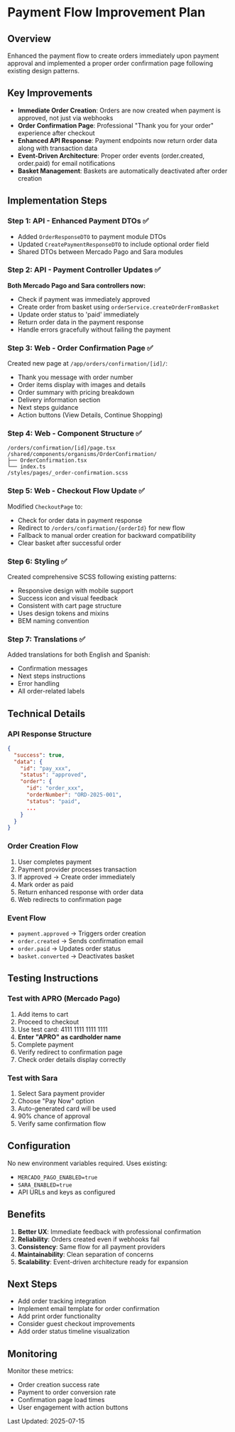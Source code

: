 # Payment Flow Improvement Plan

## Overview
Enhanced the payment flow to create orders immediately upon payment approval and implemented a proper order confirmation page following existing design patterns.

## Key Improvements
- **Immediate Order Creation**: Orders are now created when payment is approved, not just via webhooks
- **Order Confirmation Page**: Professional "Thank you for your order" experience after checkout
- **Enhanced API Response**: Payment endpoints now return order data along with transaction data
- **Event-Driven Architecture**: Proper order events (order.created, order.paid) for email notifications
- **Basket Management**: Baskets are automatically deactivated after order creation

## Implementation Steps

### Step 1: API - Enhanced Payment DTOs ✅
- Added `OrderResponseDTO` to payment module DTOs
- Updated `CreatePaymentResponseDTO` to include optional order field
- Shared DTOs between Mercado Pago and Sara modules

### Step 2: API - Payment Controller Updates ✅
**Both Mercado Pago and Sara controllers now:**
- Check if payment was immediately approved
- Create order from basket using `orderService.createOrderFromBasket`
- Update order status to 'paid' immediately
- Return order data in the payment response
- Handle errors gracefully without failing the payment

### Step 3: Web - Order Confirmation Page ✅
Created new page at `/app/orders/confirmation/[id]/`:
- Thank you message with order number
- Order items display with images and details
- Order summary with pricing breakdown
- Delivery information section
- Next steps guidance
- Action buttons (View Details, Continue Shopping)

### Step 4: Web - Component Structure ✅
```
/orders/confirmation/[id]/page.tsx
/shared/components/organisms/OrderConfirmation/
├── OrderConfirmation.tsx
└── index.ts
/styles/pages/_order-confirmation.scss
```

### Step 5: Web - Checkout Flow Update ✅
Modified `CheckoutPage` to:
- Check for order data in payment response
- Redirect to `/orders/confirmation/{orderId}` for new flow
- Fallback to manual order creation for backward compatibility
- Clear basket after successful order

### Step 6: Styling ✅
Created comprehensive SCSS following existing patterns:
- Responsive design with mobile support
- Success icon and visual feedback
- Consistent with cart page structure
- Uses design tokens and mixins
- BEM naming convention

### Step 7: Translations ✅
Added translations for both English and Spanish:
- Confirmation messages
- Next steps instructions
- Error handling
- All order-related labels

## Technical Details

### API Response Structure
```json
{
  "success": true,
  "data": {
    "id": "pay_xxx",
    "status": "approved",
    "order": {
      "id": "order_xxx",
      "orderNumber": "ORD-2025-001",
      "status": "paid",
      ...
    }
  }
}
```

### Order Creation Flow
1. User completes payment
2. Payment provider processes transaction
3. If approved → Create order immediately
4. Mark order as paid
5. Return enhanced response with order data
6. Web redirects to confirmation page

### Event Flow
- `payment.approved` → Triggers order creation
- `order.created` → Sends confirmation email
- `order.paid` → Updates order status
- `basket.converted` → Deactivates basket

## Testing Instructions

### Test with APRO (Mercado Pago)
1. Add items to cart
2. Proceed to checkout
3. Use test card: 4111 1111 1111 1111
4. **Enter "APRO" as cardholder name**
5. Complete payment
6. Verify redirect to confirmation page
7. Check order details display correctly

### Test with Sara
1. Select Sara payment provider
2. Choose "Pay Now" option
3. Auto-generated card will be used
4. 90% chance of approval
5. Verify same confirmation flow

## Configuration
No new environment variables required. Uses existing:
- `MERCADO_PAGO_ENABLED=true`
- `SARA_ENABLED=true`
- API URLs and keys as configured

## Benefits
1. **Better UX**: Immediate feedback with professional confirmation
2. **Reliability**: Orders created even if webhooks fail
3. **Consistency**: Same flow for all payment providers
4. **Maintainability**: Clean separation of concerns
5. **Scalability**: Event-driven architecture ready for expansion

## Next Steps
- Add order tracking integration
- Implement email template for order confirmation
- Add print order functionality
- Consider guest checkout improvements
- Add order status timeline visualization

## Monitoring
Monitor these metrics:
- Order creation success rate
- Payment to order conversion rate
- Confirmation page load times
- User engagement with action buttons

Last Updated: 2025-07-15